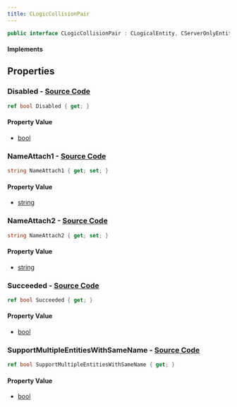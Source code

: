 ```yaml
---
title: CLogicCollisionPair
---
```


```csharp
public interface CLogicCollisionPair : CLogicalEntity, CServerOnlyEntity, CBaseEntity, CEntityInstance, ISchemaClass<CEntityInstance>, ISchemaClass<CBaseEntity>, ISchemaClass<CServerOnlyEntity>, ISchemaClass<CLogicalEntity>, ISchemaClass<CLogicCollisionPair>, ISchemaField, ISchemaClass, INativeHandle
```

#### Implements

## Properties

### **Disabled** - [Source Code](https://github.com/swiftly-solution/swiftlys2/blob/main/managed/src/SwiftlyS2.Generated/Schemas/Interfaces/CLogicCollisionPair.cs#L22)

```csharp
ref bool Disabled { get; }
```

#### Property Value

- [bool](https://learn.microsoft.com/dotnet/api/system.boolean)

### **NameAttach1** - [Source Code](https://github.com/swiftly-solution/swiftlys2/blob/main/managed/src/SwiftlyS2.Generated/Schemas/Interfaces/CLogicCollisionPair.cs#L16)

```csharp
string NameAttach1 { get; set; }
```

#### Property Value

- [string](https://learn.microsoft.com/dotnet/api/system.string)

### **NameAttach2** - [Source Code](https://github.com/swiftly-solution/swiftlys2/blob/main/managed/src/SwiftlyS2.Generated/Schemas/Interfaces/CLogicCollisionPair.cs#L18)

```csharp
string NameAttach2 { get; set; }
```

#### Property Value

- [string](https://learn.microsoft.com/dotnet/api/system.string)

### **Succeeded** - [Source Code](https://github.com/swiftly-solution/swiftlys2/blob/main/managed/src/SwiftlyS2.Generated/Schemas/Interfaces/CLogicCollisionPair.cs#L24)

```csharp
ref bool Succeeded { get; }
```

#### Property Value

- [bool](https://learn.microsoft.com/dotnet/api/system.boolean)

### **SupportMultipleEntitiesWithSameName** - [Source Code](https://github.com/swiftly-solution/swiftlys2/blob/main/managed/src/SwiftlyS2.Generated/Schemas/Interfaces/CLogicCollisionPair.cs#L20)

```csharp
ref bool SupportMultipleEntitiesWithSameName { get; }
```

#### Property Value

- [bool](https://learn.microsoft.com/dotnet/api/system.boolean)

